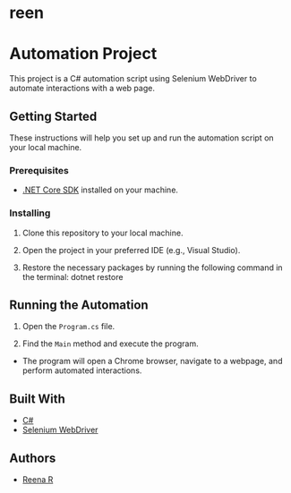 # reen
# Automation Project

This project is a C# automation script using Selenium WebDriver to automate interactions with a web page.

## Getting Started

These instructions will help you set up and run the automation script on your local machine.

### Prerequisites

- [.NET Core SDK](https://dotnet.microsoft.com/download) installed on your machine.

### Installing

1. Clone this repository to your local machine.

2. Open the project in your preferred IDE (e.g., Visual Studio).

3. Restore the necessary packages by running the following command in the terminal:
   dotnet restore


## Running the Automation

1. Open the `Program.cs` file.

2. Find the `Main` method and execute the program.

- The program will open a Chrome browser, navigate to a webpage, and perform automated interactions.

## Built With

- [C#](https://docs.microsoft.com/en-us/dotnet/csharp/)
- [Selenium WebDriver](https://www.selenium.dev/)

## Authors

- [Reena R](https://github.com/miraee7)



